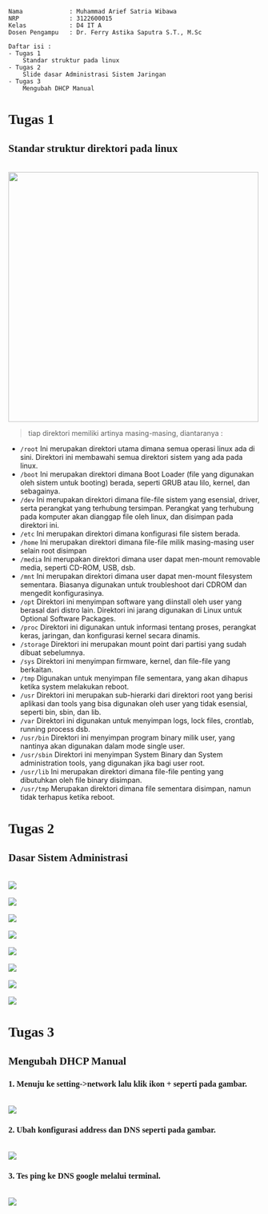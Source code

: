 ```copy code 
Nama             : Muhammad Arief Satria Wibawa
NRP              : 3122600015
Kelas            : D4 IT A
Dosen Pengampu   : Dr. Ferry Astika Saputra S.T., M.Sc
```

```copy code 
Daftar isi : 
- Tugas 1
    Standar struktur pada linux
- Tugas 2 
    Slide dasar Administrasi Sistem Jaringan
- Tugas 3
    Mengubah DHCP Manual
```

**<h1 style="font-family:bahnschrift;">Tugas 1</h1>**
**<h2 style="font-family:bahnschrift;">Standar struktur direktori pada linux</h2>**
    <br><img src="assets/tree.jpg" width="500"><br>

>tiap direktori memiliki artinya masing-masing, diantaranya : 

- ```/root```
    Ini merupakan direktori utama dimana semua operasi linux ada di sini. Direktori ini membawahi semua direktori sistem yang ada pada linux.
- ```/boot```
    Ini merupakan direktori dimana Boot Loader (file yang digunakan oleh sistem untuk booting) berada, seperti GRUB atau lilo, kernel, dan sebagainya. 
- ```/dev```
    Ini merupakan direktori dimana file-file sistem yang esensial, driver, serta perangkat yang terhubung tersimpan. Perangkat yang terhubung pada komputer akan dianggap file oleh linux, dan disimpan pada direktori ini.
- ```/etc```
    Ini merupakan direktori dimana konfigurasi file sistem berada. 
- ```/home```
    Ini merupakan direktori dimana file-file milik masing-masing user selain root disimpan
- ```/media```
    Ini merupakan direktori dimana user dapat men-mount removable media, seperti CD-ROM, USB, dsb.
- ```/mnt```
    Ini merupakan direktori dimana user dapat men-mount filesystem sementara. Biasanya digunakan untuk troubleshoot dari CDROM dan mengedit konfigurasinya.
- ```/opt```
    Direktori ini menyimpan software yang diinstall oleh user yang berasal dari distro lain. Direktori ini jarang digunakan di Linux untuk Optional Software Packages. 
- ```/proc```
    Direktori ini digunakan untuk informasi tentang proses, perangkat keras, jaringan, dan konfigurasi kernel secara dinamis.
- ```/storage```
    Direktori ini merupakan mount point dari partisi yang sudah dibuat sebelumnya.
- ```/sys```
    Direktori ini menyimpan firmware, kernel, dan file-file yang berkaitan.
- ```/tmp```
    Digunakan untuk menyimpan file sementara, yang akan dihapus ketika system melakukan reboot. 
- ```/usr```
    Direktori ini merupakan sub-hierarki dari direktori root yang berisi aplikasi dan tools yang bisa digunakan oleh user yang tidak esensial, seperti bin, sbin, dan lib. 
- ```/var```
    Direktori ini digunakan untuk menyimpan logs, lock files, crontlab, running process dsb. 
- ```/usr/bin```
    Direktori ini menyimpan program binary milik user, yang nantinya akan digunakan dalam mode single user.
- ```/usr/sbin```
    Direktori ini menyimpan System Binary dan System administration tools, yang digunakan jika bagi user root.
- ```/usr/lib```
    Ini merupakan direktori dimana file-file penting yang dibutuhkan oleh file binary disimpan.
- ```/usr/tmp```
    Merupakan direktori dimana file sementara disimpan, namun tidak terhapus ketika reboot.

**<h1 style="font-family:bahnschrift;">Tugas 2</h1>**
**<h2 style="font-family:bahnschrift;">Dasar Sistem Administrasi</h2>**
<br><img src="assets/001.png"><br>
<br><img src="assets/002.png"><br>
<br><img src="assets/003.png"><br>
<br><img src="assets/004.png"><br>
<br><img src="assets/005.png"><br>
<br><img src="assets/006.png"><br>
<br><img src="assets/007.png"><br>
<br><img src="assets/008.png"><br>

**<h1 style="font-family:bahnschrift;">Tugas 3</h1>**
**<h2 style="font-family:bahnschrift;">Mengubah DHCP Manual</h2>**

**<h3 style="font-family:bahnschrift;">1. Menuju ke setting->network lalu klik ikon + seperti pada gambar.</h3>**
  <br><img src="assets/dhcp1.jpg"><br>

**<h3 style="font-family:bahnschrift;">2. Ubah konfigurasi address dan DNS seperti pada gambar.</h3>**
  <br><img src="assets/dhcp2.jpg"><br>

**<h3 style="font-family:bahnschrift;">3. Tes ping ke DNS google melalui terminal.</h3>**
  <br><img src="assets/dhcp3.jpg"><br>
